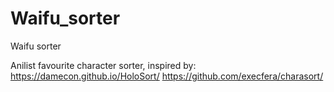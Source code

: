 # Waifu_sorter
Waifu sorter

Anilist favourite character sorter, inspired by:
https://damecon.github.io/HoloSort/
https://github.com/execfera/charasort/